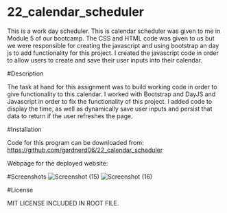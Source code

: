 # 22_calendar_scheduler

This is a work day scheduler.
This is calendar scheduler was given to me in Module 5 of our bootcamp. The CSS and HTML code was given to us but we were responsible for creating the javascript and using bootstrap an day js to add functionality for this project. I created the javascript code in order to allow users to create and save their user inputs into their calendar.

#Description

The task at hand for this assignment was to build working code in order to give functionality to this calendar. I worked with Bootstrap and DayJS and Javascript in order to fix the functionality of this project. I added code to display the time, as well as dynamically save user inputs and persist that data to return if the user refreshes the page.

#Installation

Code for this program can be downloaded from: https://github.com/gardnerd06/22_calendar_scheduler

Webpage for the deployed website:

#Screenshots
![Screenshot (15)](https://user-images.githubusercontent.com/115792714/209735817-76415184-46c7-40a6-a46e-4394d9884110.png)
![Screenshot (16)](https://user-images.githubusercontent.com/115792714/209735822-41787994-9d58-48b8-8b08-644eefcf5b84.png)

#License

MIT LICENSE INCLUDED IN ROOT FILE.
